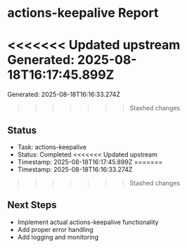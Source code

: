 # actions-keepalive Report

<<<<<<< Updated upstream
Generated: 2025-08-18T16:17:45.899Z
=======
Generated: 2025-08-18T16:16:33.274Z
>>>>>>> Stashed changes

## Status
- Task: actions-keepalive
- Status: Completed
<<<<<<< Updated upstream
- Timestamp: 2025-08-18T16:17:45.899Z
=======
- Timestamp: 2025-08-18T16:16:33.274Z
>>>>>>> Stashed changes

## Next Steps
- Implement actual actions-keepalive functionality
- Add proper error handling
- Add logging and monitoring
